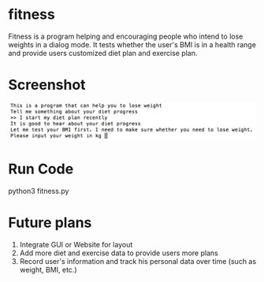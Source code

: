 # fitness
Fitness is a program helping and encouraging people who intend to lose weights in a dialog mode. It tests whether the user's BMI is in a health range and provide users customized diet plan and exercise plan. 

# Screenshot 

![screenshot](https://github.com/XTLiuuu/fitness/blob/master/screenshot.png)



# Run Code 
python3 fitness.py

# Future plans 
1. Integrate GUI or Website for layout 
2. Add more diet and exercise data to provide users more plans 
3. Record user's information and track his personal data over time (such as weight, BMI, etc.) 
